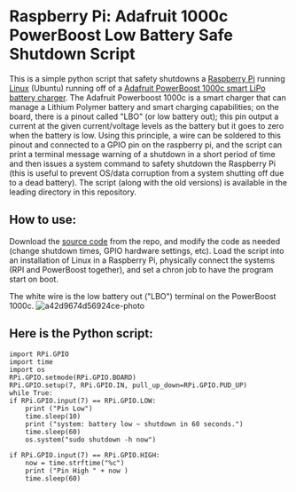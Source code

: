 # Raspberry Pi: Adafruit 1000c PowerBoost Low Battery Safe Shutdown Script

This is a simple python script that safety shutdowns a [Raspberry Pi](https://www.raspberrypi.org/) running [Linux](https://www.raspberrypi.com/software/) (Ubuntu) running off of a [Adafruit PowerBoost 1000c smart LiPo battery charger](https://www.adafruit.com/product/2465). The Adafruit Powerboost 1000c is a smart charger that can manage a Lithium Polymer battery and smart charging capabilities; on the board, there is a pinout called "LBO" (or low battery out); this pin output a current at the given current/voltage levels as the battery but it goes to zero when the battery is low. Using this principle, a wire can be soldered to this pinout and connected to a GPIO pin on the raspberry pi, and the script can print a terminal message warning of a shutdown in a short period of time and then issues a system command to safety shutdown the Raspberry Pi (this is useful to prevent OS/data corruption from a system shutting off due to a dead battery). The script (along with the old versions) is available in the leading directory in this repository.

## How to use:
Download the [source code](https://github.com/Austin-Daigle/Raspberry-Pi-PowerBoost-1000c-Safe-Shutdown-Script/blob/main/Adafruit%20shutdown%20script.py) from the repo, and modify the code as needed (change shutdown times, GPIO hardware settings, etc). Load the script into an installation of Linux in a Raspberry Pi, physically connect the systems (RPI and PowerBoost together), and set a chron job to have the program start on boot.


The white wire is the low battery out ("LBO") terminal on the PowerBoost 1000c.
![a42d9674d56924ce-photo](https://user-images.githubusercontent.com/100094056/193486125-56772d65-1140-4c9c-aa8a-389c57dbe32c.jpeg)


## Here is the Python script:

    import RPi.GPIO
    import time
    import os
    RPi.GPIO.setmode(RPi.GPIO.BOARD)
    RPi.GPIO.setup(7, RPi.GPIO.IN, pull_up_down=RPi.GPIO.PUD_UP)
    while True:
    if RPi.GPIO.input(7) == RPi.GPIO.LOW:
        print ("Pin Low")
        time.sleep(10)
        print ("system: battery low ~ shutdown in 60 seconds.")
        time.sleep(60)
        os.system("sudo shutdown -h now")

    if RPi.GPIO.input(7) == RPi.GPIO.HIGH:
        now = time.strftime("%c")
        print ("Pin High " + now )
        time.sleep(60)
